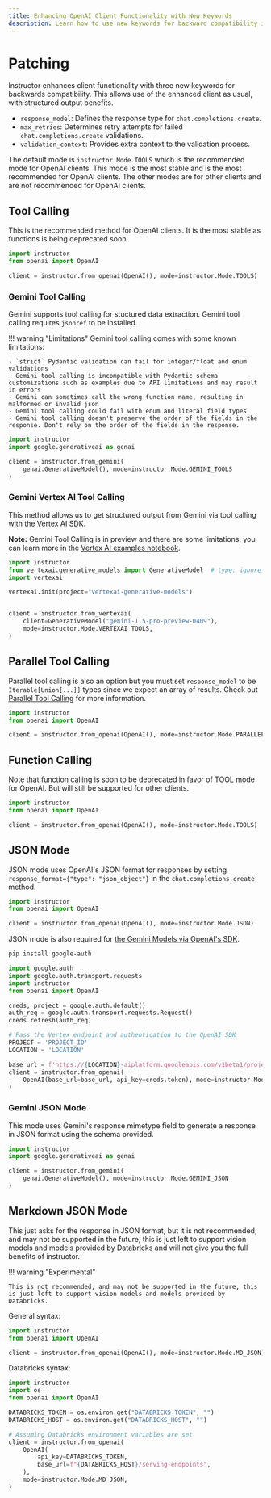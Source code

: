 ```yaml
---
title: Enhancing OpenAI Client Functionality with New Keywords
description: Learn how to use new keywords for backward compatibility in the OpenAI client, improving functionality and structured output.
---
```


# Patching

Instructor enhances client functionality with three new keywords for backwards compatibility. This allows use of the enhanced client as usual, with structured output benefits.

- `response_model`: Defines the response type for `chat.completions.create`.
- `max_retries`: Determines retry attempts for failed `chat.completions.create` validations.
- `validation_context`: Provides extra context to the validation process.

The default mode is `instructor.Mode.TOOLS` which is the recommended mode for OpenAI clients. This mode is the most stable and is the most recommended for OpenAI clients. The other modes are for other clients and are not recommended for OpenAI clients.

## Tool Calling

This is the recommended method for OpenAI clients. It is the most stable as functions is being deprecated soon.

```python
import instructor
from openai import OpenAI

client = instructor.from_openai(OpenAI(), mode=instructor.Mode.TOOLS)
```

### Gemini Tool Calling

Gemini supports tool calling for stuctured data extraction. Gemini tool calling requires `jsonref` to be installed.

!!! warning "Limitations"
Gemini tool calling comes with some known limitations:

    - `strict` Pydantic validation can fail for integer/float and enum validations
    - Gemini tool calling is incompatible with Pydantic schema customizations such as examples due to API limitations and may result in errors
    - Gemini can sometimes call the wrong function name, resulting in malformed or invalid json
    - Gemini tool calling could fail with enum and literal field types
    - Gemini tool calling doesn't preserve the order of the fields in the response. Don't rely on the order of the fields in the response.

```python
import instructor
import google.generativeai as genai

client = instructor.from_gemini(
    genai.GenerativeModel(), mode=instructor.Mode.GEMINI_TOOLS
)
```

### Gemini Vertex AI Tool Calling

This method allows us to get structured output from Gemini via tool calling with the Vertex AI SDK.

**Note:** Gemini Tool Calling is in preview and there are some limitations, you can learn more in the [Vertex AI examples notebook](../integrations/vertex.md).

```python
import instructor
from vertexai.generative_models import GenerativeModel  # type: ignore
import vertexai

vertexai.init(project="vertexai-generative-models")


client = instructor.from_vertexai(
    client=GenerativeModel("gemini-1.5-pro-preview-0409"),
    mode=instructor.Mode.VERTEXAI_TOOLS,
)
```

## Parallel Tool Calling

Parallel tool calling is also an option but you must set `response_model` to be `Iterable[Union[...]]` types since we expect an array of results. Check out [Parallel Tool Calling](./parallel.md) for more information.

```python
import instructor
from openai import OpenAI

client = instructor.from_openai(OpenAI(), mode=instructor.Mode.PARALLEL_TOOLS)
```

## Function Calling

Note that function calling is soon to be deprecated in favor of TOOL mode for OpenAI. But will still be supported for other clients.

```python
import instructor
from openai import OpenAI

client = instructor.from_openai(OpenAI(), mode=instructor.Mode.TOOLS)
```

## JSON Mode

JSON mode uses OpenAI's JSON format for responses by setting `response_format={"type": "json_object"}` in the `chat.completions.create` method.

```python
import instructor
from openai import OpenAI

client = instructor.from_openai(OpenAI(), mode=instructor.Mode.JSON)
```

JSON mode is also required for [the Gemini Models via OpenAI's SDK](https://cloud.google.com/vertex-ai/generative-ai/docs/multimodal/call-gemini-using-openai-library#client-setup).

```sh
pip install google-auth
```

```python
import google.auth
import google.auth.transport.requests
import instructor
from openai import OpenAI

creds, project = google.auth.default()
auth_req = google.auth.transport.requests.Request()
creds.refresh(auth_req)

# Pass the Vertex endpoint and authentication to the OpenAI SDK
PROJECT = 'PROJECT_ID'
LOCATION = 'LOCATION'

base_url = f'https://{LOCATION}-aiplatform.googleapis.com/v1beta1/projects/{PROJECT}/locations/{LOCATION}/endpoints/openapi'
client = instructor.from_openai(
    OpenAI(base_url=base_url, api_key=creds.token), mode=instructor.Mode.JSON
)
```

### Gemini JSON Mode

This mode uses Gemini's response mimetype field to generate a response in JSON format using the schema provided.

```python
import instructor
import google.generativeai as genai

client = instructor.from_gemini(
    genai.GenerativeModel(), mode=instructor.Mode.GEMINI_JSON
)
```

## Markdown JSON Mode

This just asks for the response in JSON format, but it is not recommended, and may not be supported in the future, this is just left to support vision models and models provided by Databricks and will not give you the full benefits of instructor.

!!! warning "Experimental"

    This is not recommended, and may not be supported in the future, this is just left to support vision models and models provided by Databricks.

General syntax:

```python
import instructor
from openai import OpenAI

client = instructor.from_openai(OpenAI(), mode=instructor.Mode.MD_JSON)
```

Databricks syntax:

```python
import instructor
import os
from openai import OpenAI

DATABRICKS_TOKEN = os.environ.get("DATABRICKS_TOKEN", "")
DATABRICKS_HOST = os.environ.get("DATABRICKS_HOST", "")

# Assuming Databricks environment variables are set
client = instructor.from_openai(
    OpenAI(
        api_key=DATABRICKS_TOKEN,
        base_url=f"{DATABRICKS_HOST}/serving-endpoints",
    ),
    mode=instructor.Mode.MD_JSON,
)
```
